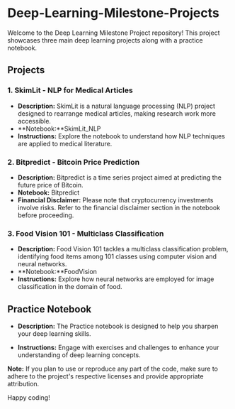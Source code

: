 # Deep-Learning-Milestone-Projects



Welcome to the Deep Learning Milestone Project repository! This project showcases three main deep learning projects along with a practice notebook.

## Projects

### 1. SkimLit - NLP for Medical Articles

- **Description:** SkimLit is a natural language processing (NLP) project designed to rearrange medical articles, making research work more accessible.
- **Notebook:**SkimLit_NLP
- **Instructions:** Explore the notebook to understand how NLP techniques are applied to medical literature.

### 2. Bitpredict - Bitcoin Price Prediction

- **Description:** Bitpredict is a time series project aimed at predicting the future price of Bitcoin.
- **Notebook:** Bitpredict
- **Financial Disclaimer:** Please note that cryptocurrency investments involve risks. Refer to the financial disclaimer section in the notebook before proceeding.

### 3. Food Vision 101 - Multiclass Classification

- **Description:** Food Vision 101 tackles a multiclass classification problem, identifying food items among 101 classes using computer vision and neural networks.
- **Notebook:**FoodVision
- **Instructions:** Explore how neural networks are employed for image classification in the domain of food.

## Practice Notebook

- **Description:** The Practice notebook is designed to help you sharpen your deep learning skills.

- **Instructions:** Engage with exercises and challenges to enhance your understanding of deep learning concepts.


**Note:** If you plan to use or reproduce any part of the code, make sure to adhere to the project's respective licenses and provide appropriate attribution.

Happy coding!